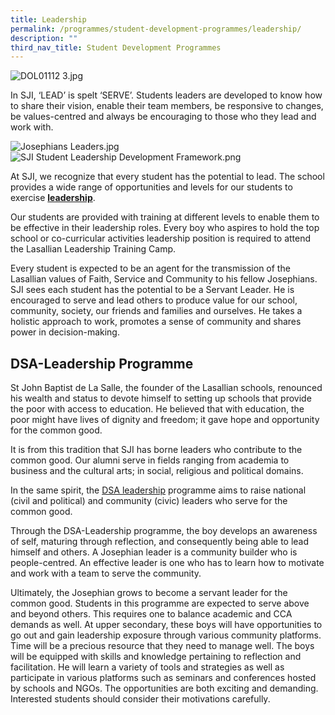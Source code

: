 ```yaml
---
title: Leadership
permalink: /programmes/student-development-programmes/leadership/
description: ""
third_nav_title: Student Development Programmes
---
```

![DOL01112 3.jpg](https://www.sji.edu.sg/qql/slot/u560/Programmes/Student%20Development%20Programmes/CCA/DOL01112%203.jpg)  

In SJI, ‘LEAD’ is spelt ‘SERVE’. Students leaders are developed to know how to share their vision, enable their team members, be responsive to changes, be values-centred and always be encouraging to those who they lead and work with.

![Josephians Leaders.jpg](https://www.sji.edu.sg/qql/slot/u560/Programmes/Student%20Development%20Programmes/Josephians%20Leaders.jpg)  
![SJI Student Leadership Development Framework.png](https://www.sji.edu.sg/qql/slot/u560/Programmes/Student%20Development%20Programmes/SJI%20Student%20Leadership%20Development%20Framework.png)  

At SJI, we recognize that every student has the potential to lead. The school provides a wide range of opportunities and levels for our students to exercise [**leadership**](https://www.sji.edu.sg/community/students/student-leadership).

  

Our students are provided with training at different levels to enable them to be effective in their leadership roles. Every boy who aspires to hold the top school or co-curricular activities leadership position is required to attend the Lasallian Leadership Training Camp.

  

Every student is expected to be an agent for the transmission of the Lasallian values of Faith, Service and Community to his fellow Josephians. SJI sees each student has the potential to be a Servant Leader. He is encouraged to serve and lead others to produce value for our school, community, society, our friends and families and ourselves. He takes a holistic approach to work, promotes a sense of community and shares power in decision-making.

  

DSA-Leadership Programme
------------------------

St John Baptist de La Salle, the founder of the Lasallian schools, renounced his wealth and status to devote himself to setting up schools that provide the poor with access to education. He believed that with education, the poor might have lives of dignity and freedom; it gave hope and opportunity for the common good.

  

It is from this tradition that SJI has borne leaders who contribute to the common good. Our alumni serve in fields ranging from academia to business and the cultural arts; in social, religious and political domains.

  

In the same spirit, the [DSA leadership](https://www.sji.edu.sg/admission/dsa-at-sji) programme aims to raise national (civil and political) and community (civic) leaders who serve for the common good.

  

Through the DSA-Leadership programme, the boy develops an awareness of self, maturing through reflection, and consequently being able to lead himself and others. A Josephian leader is a community builder who is people-centred. An effective leader is one who has to learn how to motivate and work with a team to serve the community.

  

Ultimately, the Josephian grows to become a servant leader for the common good. Students in this programme are expected to serve above and beyond others. This requires one to balance academic and CCA demands as well. At upper secondary, these boys will have opportunities to go out and gain leadership exposure through various community platforms. Time will be a precious resource that they need to manage well. The boys will be equipped with skills and knowledge pertaining to reflection and facilitation. He will learn a variety of tools and strategies as well as participate in various platforms such as seminars and conferences hosted by schools and NGOs. The opportunities are both exciting and demanding. Interested students should consider their motivations carefully.